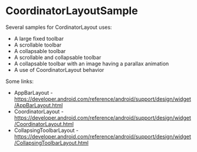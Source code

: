 # CoordinatorLayoutSample
Several samples for CordinatorLayout uses:

* A large fixed toolbar
* A scrollable toolbar
* A collapsable toolbar
* A scrollable and collapsable toolbar
* A collapsable toolbar with an image having a parallax animation
* A use of CoordinatorLayout behavior

Some links:
* AppBarLayout - https://developer.android.com/reference/android/support/design/widget/AppBarLayout.html
* CoordinatorLayout - https://developer.android.com/reference/android/support/design/widget/CoordinatorLayout.html
* CollapsingToolbarLayout - https://developer.android.com/reference/android/support/design/widget/CollapsingToolbarLayout.html
